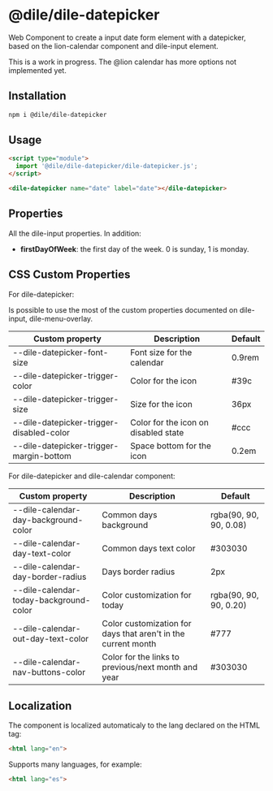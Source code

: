 # @dile/dile-datepicker

Web Component to create a input date form element with a datepicker, based on the lion-calendar component and dile-input element.

This is a work in progress. The @lion calendar has more options not implemented yet.

## Installation
```bash
npm i @dile/dile-datepicker
```

## Usage
```html
<script type="module">
  import '@dile/dile-datepicker/dile-datepicker.js';
</script>

<dile-datepicker name="date" label="date"></dile-datepicker>
```

## Properties

All the dile-input properties. In addition:

- **firstDayOfWeek**: the first day of the week. 0 is sunday, 1 is monday.

## CSS Custom Properties

For dile-datepicker:

Is possible to use the most of the custom properties documented on dile-input, dile-menu-overlay.

Custom property | Description | Default
----------------|-------------|---------
--dile-datepicker-font-size | Font size for the calendar | 0.9rem
--dile-datepicker-trigger-color | Color for the icon | #39c
--dile-datepicker-trigger-size | Size for the icon | 36px
--dile-datepicker-trigger-disabled-color | Color for the icon on disabled state | #ccc
--dile-datepicker-trigger-margin-bottom | Space bottom for the icon | 0.2em

For dile-datepicker and dile-calendar component: 

Custom property | Description | Default
----------------|-------------|---------
--dile-calendar-day-background-color | Common days background | rgba(90, 90, 90, 0.08)
--dile-calendar-day-text-color | Common days text color | #303030
--dile-calendar-day-border-radius | Days border radius | 2px
--dile-calendar-today-background-color | Color customization for today | rgba(90, 90, 90, 0.20)
--dile-calendar-out-day-text-color | Color customization for days that aren't in the current month | #777
--dile-calendar-nav-buttons-color | Color for the links to previous/next month and year | #303030

## Localization

The component is localized automaticaly to the lang declared on the HTML tag:

```html
<html lang="en">
```

Supports many languages, for example:

```html
<html lang="es">
```
